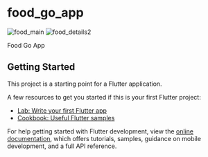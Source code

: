 # food_go_app
![food_main](https://user-images.githubusercontent.com/68226220/197366025-a9fabfa8-7f74-4d97-a16d-6d6a9b036107.png)
![food_details2](https://user-images.githubusercontent.com/68226220/197366031-cf42118c-b972-4656-b167-199990e0e003.png)

Food Go App

## Getting Started

This project is a starting point for a Flutter application.

A few resources to get you started if this is your first Flutter project:

- [Lab: Write your first Flutter app](https://docs.flutter.dev/get-started/codelab)
- [Cookbook: Useful Flutter samples](https://docs.flutter.dev/cookbook)

For help getting started with Flutter development, view the
[online documentation](https://docs.flutter.dev/), which offers tutorials,
samples, guidance on mobile development, and a full API reference.
